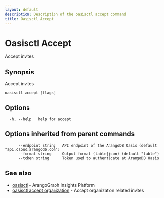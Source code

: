 ```yaml
---
layout: default
description: Description of the oasisctl accept command
title: Oasisctl Accept
---
```

# Oasisctl Accept

Accept invites

## Synopsis

Accept invites

```
oasisctl accept [flags]
```

## Options

```
  -h, --help   help for accept
```

## Options inherited from parent commands

```
      --endpoint string   API endpoint of the ArangoDB Oasis (default "api.cloud.arangodb.com")
      --format string     Output format (table|json) (default "table")
      --token string      Token used to authenticate at ArangoDB Oasis
```

## See also

* [oasisctl](oasisctl-options.html)	 - ArangoGraph Insights Platform
* [oasisctl accept organization](oasisctl-accept-organization.html)	 - Accept organization related invites

